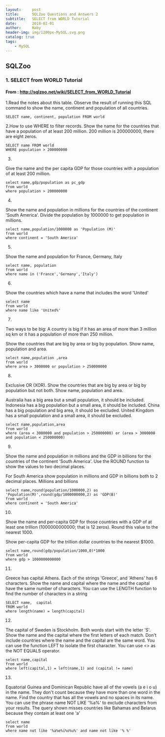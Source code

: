 ```yaml
---
layout:     post
title:      SQLZoo Questions and Answers 2
subtitle:   SELECT from WORLD Tutorial
date:       2018-02-01
author:     Haby
header-img: img/1200px-MySQL.svg.png
catalog: true
tags:
    - MySQL
---
```

## SQLZoo
### 1. SELECT from WORLD Tutorial

#### From : http://sqlzoo.net/wiki/SELECT_from_WORLD_Tutorial




1.Read the notes about this table. Observe the result of running this SQL command to show the name, continent and population of all countries.


    SELECT name, continent, population FROM world



2.How to use WHERE to filter records. Show the name for the countries that have a population of at least 200 million. 200 million is 200000000, there are eight zeros.


    SELECT name FROM world
    WHERE population > 200000000



3.
Give the name and the per capita GDP for those countries with a population of at least 200 million.


    select name,gdp/population as pc_gdp
    from world
    where population > 200000000



4.
Show the name and population in millions for the countries of the continent 'South America'. Divide the population by 1000000 to get population in millions.


    select name,population/1000000 as 'Population (M)'
    from world
    where continent = 'South America'



5.
Show the name and population for France, Germany, Italy


    select name, population
    from world
    where name in ('France','Germany','Italy')



6.
Show the countries which have a name that includes the word 'United'


    select name
    from world
    where name like 'United%'



7.
Two ways to be big: A country is big if it has an area of more than 3 million sq km or it has a population of more than 250 million.

Show the countries that are big by area or big by population. Show name, population and area.


    select name,population ,area
    from world
    where area > 3000000 or population > 250000000



8.
Exclusive OR (XOR). Show the countries that are big by area or big by population but not both. Show name, population and area.

Australia has a big area but a small population, it should be included.
Indonesia has a big population but a small area, it should be included.
China has a big population and big area, it should be excluded.
United Kingdom has a small population and a small area, it should be excluded.


    select name,population,area
    from world
    where (area < 3000000 and population > 250000000) or (area > 3000000 and population < 250000000)



9.
Show the name and population in millions and the GDP in billions for the countries of the continent 'South America'. Use the ROUND function to show the values to two decimal places.

For South America show population in millions and GDP in billions both to 2 decimal places.
Millions and billions


    select name,round(population/1000000,2) as 'Population(M)',round(gdp/1000000000,2) as 'GDP(B)'
    from world
    where continent = 'South America'



10.
Show the name and per-capita GDP for those countries with a GDP of at least one trillion (1000000000000; that is 12 zeros). Round this value to the nearest 1000.

Show per-capita GDP for the trillion dollar countries to the nearest $1000.


    select name,round(gdp/population/1000,0)*1000
    from world
    where gdp > 1000000000000



11.
Greece has capital Athens.
Each of the strings 'Greece', and 'Athens' has 6 characters.
Show the name and capital where the name and the capital have the same number of characters.
You can use the LENGTH function to find the number of characters in a string


    SELECT name,  capital
    fROM world
    where length(name) = length(capital)



12.
The capital of Sweden is Stockholm. Both words start with the letter 'S'.
Show the name and the capital where the first letters of each match. Don't include countries where the name and the capital are the same word.
You can use the function LEFT to isolate the first character.
You can use <> as the NOT EQUALS operator.


    select name,capital
    from world
    where left(capital,1) = left(name,1) and (capital != name)



13.
Equatorial Guinea and Dominican Republic have all of the vowels (a e i o u) in the name. They don't count because they have more than one word in the name.
Find the country that has all the vowels and no spaces in its name.
You can use the phrase name NOT LIKE '%a%' to exclude characters from your results.
The query shown misses countries like Bahamas and Belarus because they contain at least one 'a'


    select name
    from world
    where name not like '%a%e%i%o%u%' and name not like '% %'
